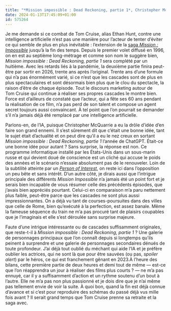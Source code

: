 ```yaml
---
title: "*Mission impossible : Dead Reckoning, partie 1*, Christopher McQuarrie"
date: 2024-01-13T17:45:09+01:00
id: 575264 
---
```


Je me demande si ce combat de Tom Cruise, alias Ethan Hunt, contre une intelligence artificielle n’est pas une manière pour l’acteur de tenter d’éviter ce qui semble de plus en plus inévitable : l’extension de la [saga *Mission : Impossible*](https://voiretmanger.fr/saga/mission-impossible/) jusqu’à la fin des temps. Depuis le premier volet diffusé en 1996, on en est au septième long-métrage et comme son nom le suggère bien, *Mission impossible : Dead Reckoning, partie 1* sera complété par un huitième. Avec les retards liés à la pandémie, la deuxième partie finira peut-être par sortir en 2026, trente ans après l’original. Trente ans d’une formule qui n’a pas énormément varié, si ce n’est que les cascades sont de plus en plus spectaculaires et sont désormais bien plus que le clou du spectacle, la raison d’être de chaque épisode. Tout le discours marketing autour de Tom Cruise qui continue à réaliser ses propres cascades le montre bien. Force est d’ailleurs de constaté que l’acteur, qui a fête ses 60 ans pendant la réalisation de ce film, n’a pas perd de son talent et compose un agent secret toujours aussi convaincant. À tel point que l’on pourrait se demander s’il n’a jamais déjà été remplacé par une intelligence artificielle.

Parlons-en, de l’IA, puisque Christopher McQuarrie a eu la drôle d’idée d’en faire son grand ennemi. Il s’est sûrement dit que c’était une bonne idée, tant le sujet était d’actualité et on peut dire qu’il a eu le nez creux en sortant *Mission impossible : Dead Reckoning, partie 1* l’année de ChatGPT. Était-ce une bonne idée pour autant ? Sans surprise, la réponse est non. Ce programme informatique installé par les États-Unis dans un sous-marin russe et qui devient doué de conscience est un cliché qui accuse le poids des années et le scénario n’essaie absolument pas de le renouveler. Loin de la subtilité atteinte par un [*Person of Interest*](https://voiretmanger.fr/person-of-interest-nolan-cbs/), on reste ici dans l’opposition un peu bête et sans intérêt. D’un autre côté, je dirais aussi que l’intrigue principale des différents *Mission Impossible* n’a jamais été un point fort et je serais bien incapable de vous résumer celle des précédents épisodes, que j’avais bien appréciés pourtant. Celui-ci en comparaison m’a paru nettement plus faible, peut-être parce que les cascades ne sont plus aussi impressionnantes. On a déjà vu tant de courses-poursuites dans des villes que celle de Rome, bien qu’exécuté à la perfection, est assez banale. Même la fameuse séquence du train ne m’a pas procuré tant de plaisirs coupables que je l’imaginais et elle s’est déroulée sans surprise majeure. 

Faute d’une intrigue intéressante ou de cascades suffisamment originales, que reste-t-il à *Mission impossible : Dead Reckoning, partie 1* ? Une galerie de personnages principaux que l’on connaît depuis si longtemps qu’ils peinent à surprendre et une galerie de personnages secondaires dénués de toute profondeur. J’ai déjà tout oublié du méchant qui aide l’IA et je préfère oublier les actrices, qui ne sont là que pour être sauvées (ou pas, *spoiler alert*) par le héros, ce qui est franchement gênant en 2023.À l’heure des bilans, cette première partie de deux heures et demi tout de même — est-ce que l’on réapprendra un jour à réaliser des films plus courts ? — ne m’a pas ennuyé, car il y a suffisamment d’action et un rythme soutenu d’un bout à l’autre. Elle ne m’a pas non plus passionné et je dois dire que je n’ai même pas tellement envie de voir la suite. À quoi bon, quand la fin est déjà connue d’avance et si c’est pour reproduire des schémas du passé déjà vus mille fois avant ? Il serait grand temps que Tom Cruise prenne sa retraite et la saga avec. 
